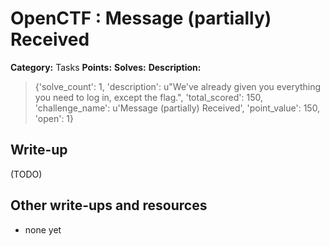 # OpenCTF : Message (partially) Received

**Category:** Tasks
**Points:** 
**Solves:** 
**Description:**

> {'solve_count': 1, 'description': u"We've already given you everything you need to log in, except the flag.", 'total_scored': 150, 'challenge_name': u'Message (partially) Received', 'point_value': 150, 'open': 1}

## Write-up

(TODO)

## Other write-ups and resources

* none yet
